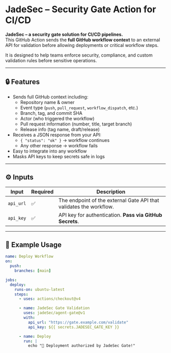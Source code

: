 # JadeSec – Security Gate Action for CI/CD

**JadeSec – a security gate solution for CI/CD pipelines.**  
This GitHub Action sends the **full GitHub workflow context** to an external API for validation before allowing deployments or critical workflow steps.

It is designed to help teams enforce security, compliance, and custom validation rules before sensitive operations.

---

## 🔒 Features

- Sends full GitHub context including:
  - Repository name & owner
  - Event type (`push`, `pull_request`, `workflow_dispatch`, etc.)
  - Branch, tag, and commit SHA
  - Actor (who triggered the workflow)
  - Pull request information (number, title, target branch)
  - Release info (tag name, draft/release)
- Receives a JSON response from your API:
  - `{ "status": "ok" }` → workflow continues
  - Any other response → workflow fails
- Easy to integrate into any workflow
- Masks API keys to keep secrets safe in logs

---

## ⚙️ Inputs

| Input | Required | Description |
|-------|----------|-------------|
| `api_url` | ✅ | The endpoint of the external Gate API that validates the workflow. |
| `api_key` | ✅ | API key for authentication. **Pass via GitHub Secrets**. |

---

## 🧪 Example Usage

```yaml
name: Deploy Workflow
on:
  push:
    branches: [main]

jobs:
  deploy:
    runs-on: ubuntu-latest
    steps:
      - uses: actions/checkout@v4

      - name: JadeSec Gate Validation
        uses: jadeSec/agent-gate@v1
        with:
          api_url: "https://gate.example.com/validate"
          api_key: ${{ secrets.JADESEC_GATE_KEY }}

      - name: Deploy
        run: |
          echo "🚀 Deployment authorized by JadeSec Gate!"
```